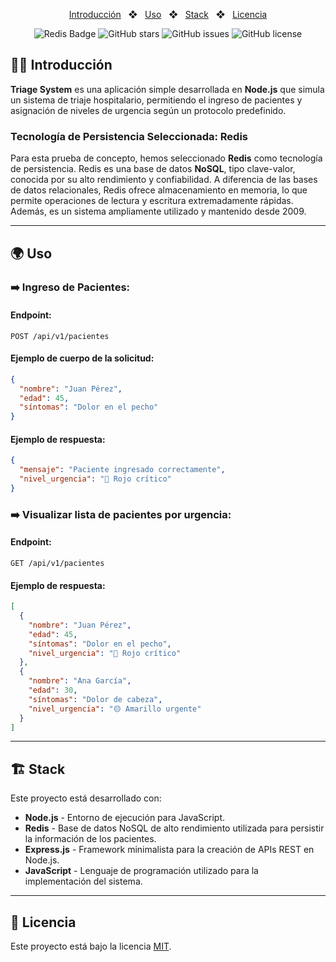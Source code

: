 <div align="center">

<p></p>

<a href="#-introducción">Introducción</a>
<span>&nbsp;&nbsp;❖&nbsp;&nbsp;</span>
<a href="#-uso">Uso</a>
<span>&nbsp;&nbsp;❖&nbsp;&nbsp;</span>
<a href="#-stack">Stack</a>
<span>&nbsp;&nbsp;❖&nbsp;&nbsp;</span>
<a href="#-licencia">Licencia</a>

![Redis Badge](https://img.shields.io/badge/Redis-DC382D?logo=redis&logoColor=white&style=flat)
![GitHub stars](https://img.shields.io/github/stars/tu_usuario/triage-system)
![GitHub issues](https://img.shields.io/github/issues/tu_usuario/triage-system)
![GitHub license](https://img.shields.io/github/license/tu_usuario/triage-system)

</div>

## 🧑‍🚀 Introducción

**Triage System** es una aplicación simple desarrollada en **Node.js** que simula un sistema de triaje hospitalario, permitiendo el ingreso de pacientes y asignación de niveles de urgencia según un protocolo predefinido.

### Tecnología de Persistencia Seleccionada: Redis

Para esta prueba de concepto, hemos seleccionado **Redis** como tecnología de persistencia. Redis es una base de datos **NoSQL**, tipo clave-valor, conocida por su alto rendimiento y confiabilidad. A diferencia de las bases de datos relacionales, Redis ofrece almacenamiento en memoria, lo que permite operaciones de lectura y escritura extremadamente rápidas. Además, es un sistema ampliamente utilizado y mantenido desde 2009.

---

## 🌍 Uso

### ➡️ Ingreso de Pacientes:

#### Endpoint:
```http
POST /api/v1/pacientes
```

#### Ejemplo de cuerpo de la solicitud:
```json
{
  "nombre": "Juan Pérez",
  "edad": 45,
  "síntomas": "Dolor en el pecho"
}
```

#### Ejemplo de respuesta:
```json
{
  "mensaje": "Paciente ingresado correctamente",
  "nivel_urgencia": "🔴 Rojo crítico"
}
```

### ➡️ Visualizar lista de pacientes por urgencia:

#### Endpoint:
```http
GET /api/v1/pacientes
```

#### Ejemplo de respuesta:
```json
[
  {
    "nombre": "Juan Pérez",
    "edad": 45,
    "síntomas": "Dolor en el pecho",
    "nivel_urgencia": "🔴 Rojo crítico"
  },
  {
    "nombre": "Ana García",
    "edad": 30,
    "síntomas": "Dolor de cabeza",
    "nivel_urgencia": "🟡 Amarillo urgente"
  }
]
```

---

## 🏗️ Stack

Este proyecto está desarrollado con:

- **Node.js** - Entorno de ejecución para JavaScript.
- **Redis** - Base de datos NoSQL de alto rendimiento utilizada para persistir la información de los pacientes.
- **Express.js** - Framework minimalista para la creación de APIs REST en Node.js.
- **JavaScript** - Lenguaje de programación utilizado para la implementación del sistema.

---

## 🔑 Licencia

Este proyecto está bajo la licencia [MIT](./LICENSE).
